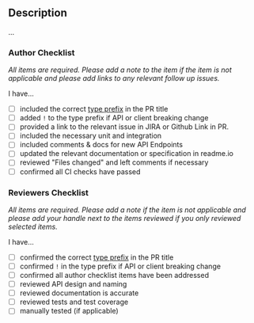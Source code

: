 ## Description
...

### Author Checklist
_All items are required. Please add a note to the item if the item is not applicable and please add links to any relevant follow up issues._

I have...

* [ ]  included the correct [type prefix](https://github.com/commitizen/conventional-commit-types/blob/v3.0.0/index.json) in the PR title
* [ ]  added `!` to the type prefix if API or client breaking change
* [ ]  provided a link to the relevant issue in JIRA or Github Link in PR.
* [ ]  included the necessary unit and integration
* [ ]  included comments & docs for new API Endpoints
* [ ]  updated the relevant documentation or specification in readme.io
* [ ]  reviewed "Files changed" and left comments if necessary
* [ ]  confirmed all CI checks have passed

### Reviewers Checklist
_All items are required. Please add a note if the item is not applicable and please add your handle next to the items reviewed if you only reviewed selected items._

I have...

* [ ]  confirmed the correct [type prefix](https://github.com/commitizen/conventional-commit-types/blob/v3.0.0/index.json) in the PR title
* [ ]  confirmed `!` in the type prefix if API or client breaking change
* [ ]  confirmed all author checklist items have been addressed
* [ ]  reviewed API design and naming
* [ ]  reviewed documentation is accurate
* [ ]  reviewed tests and test coverage
* [ ]  manually tested (if applicable)